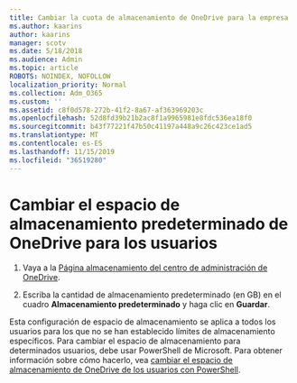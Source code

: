 ```yaml
---
title: Cambiar la cuota de almacenamiento de OneDrive para la empresa
ms.author: kaarins
author: kaarins
manager: scotv
ms.date: 5/18/2018
ms.audience: Admin
ms.topic: article
ROBOTS: NOINDEX, NOFOLLOW
localization_priority: Normal
ms.collection: Adm_O365
ms.custom: ''
ms.assetid: c8f0d578-272b-41f2-8a67-af363969203c
ms.openlocfilehash: 52d8fd39b21b2ac8f1a9965981e8fdc536ea18f0
ms.sourcegitcommit: b43f77221f47b50c41197a448a9c26c423ce1ad5
ms.translationtype: MT
ms.contentlocale: es-ES
ms.lasthandoff: 11/15/2019
ms.locfileid: "36519280"
---
```

# <a name="change-the-default-onedrive-storage-space-for-your-users"></a>Cambiar el espacio de almacenamiento predeterminado de OneDrive para los usuarios

1. Vaya a la [Página almacenamiento del centro de administración de OneDrive](https://admin.onedrive.com/?v=StorageSettings).
    
2. Escriba la cantidad de almacenamiento predeterminado (en GB) en el cuadro **Almacenamiento predeterminado** y haga clic en **Guardar**.
    
Esta configuración de espacio de almacenamiento se aplica a todos los usuarios para los que no se han establecido límites de almacenamiento específicos. Para cambiar el espacio de almacenamiento para determinados usuarios, debe usar PowerShell de Microsoft. Para obtener información sobre cómo hacerlo, vea [cambiar el espacio de almacenamiento de OneDrive de los usuarios con PowerShell](https://go.microsoft.com/fwlink/?linkid=866402).
  

